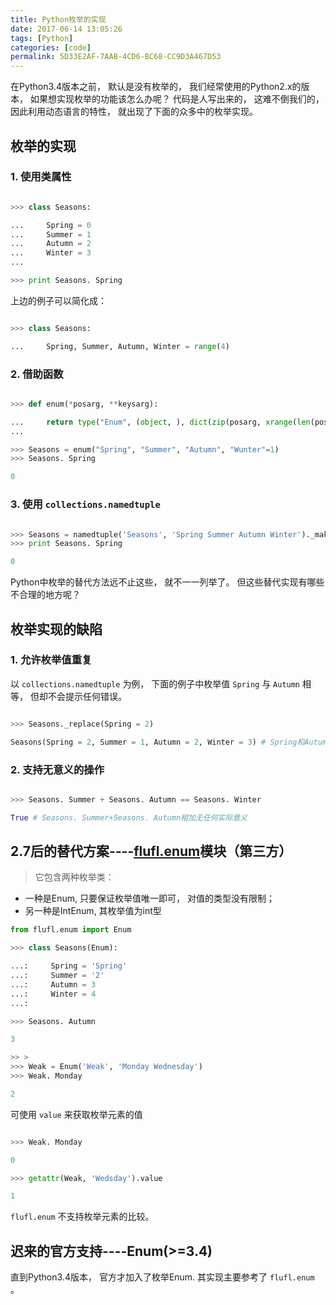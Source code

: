```yaml
---
title: Python枚举的实现
date: 2017-06-14 13:05:26
tags: [Python]
categories: [code]
permalink: 5D33E2AF-7AAB-4CD6-BC68-CC9D3A467D53
---
```


在Python3.4版本之前， 默认是没有枚举的， 我们经常使用的Python2.x的版本， 如果想实现枚举的功能该怎么办呢？ 代码是人写出来的， 这难不倒我们的， 因此利用动态语言的特性， 就出现了下面的众多中的枚举实现。

## 枚举的实现

### 1. 使用类属性

``` Python

>>> class Seasons:

...     Spring = 0
...     Summer = 1
...     Autumn = 2
...     Winter = 3
...

>>> print Seasons. Spring

```

上边的例子可以简化成：

``` Python

>>> class Seasons:

...     Spring, Summer, Autumn, Winter = range(4)
```

### 2. 借助函数

``` Python

>>> def enum(*posarg, **keysarg):

...     return type("Enum", (object, ), dict(zip(posarg, xrange(len(posarg))), **keysarg))
...

>>> Seasons = enum("Spring", "Summer", "Autumn", "Wunter"=1)
>>> Seasons. Spring

0
```

### 3. 使用 `collections.namedtuple`

``` Python

>>> Seasons = namedtuple('Seasons', 'Spring Summer Autumn Winter')._make(range(4))
>>> print Seasons. Spring

0
```

Python中枚举的替代方法远不止这些， 就不一一列举了。 但这些替代实现有哪些不合理的地方呢？

## 枚举实现的缺陷

### 1. 允许枚举值重复

以 `collections.namedtuple` 为例， 下面的例子中枚举值 `Spring` 与 `Autumn` 相等， 但却不会提示任何错误。

``` Python

>>> Seasons._replace(Spring = 2)

Seasons(Spring = 2, Summer = 1, Autumn = 2, Winter = 3) # Spring和Autumn的值相等， 都为2
```

### 2. 支持无意义的操作

``` Python

>>> Seasons. Summer + Seasons. Autumn == Seasons. Winter

True # Seasons. Summer+Seasons. Autumn相加无任何实际意义
```

## 2.7后的替代方案----[flufl.enum](http://Pythonhosted.org/flufl.enum/docs/using.html)模块（第三方）

> 它包含两种枚举类：

* 一种是Enum, 只要保证枚举值唯一即可， 对值的类型没有限制；
* 另一种是IntEnum, 其枚举值为int型

``` Python
from flufl.enum import Enum

>>> class Seasons(Enum):

...:     Spring = 'Spring'
...:     Summer = '2'
...:     Autumn = 3
...:     Winter = 4
...:

>>> Seasons. Autumn

3

>> >
>>> Weak = Enum('Weak', 'Monday Wednesday')
>>> Weak. Monday

2
```

可使用 `value` 来获取枚举元素的值

``` Python

>>> Weak. Monday

0

>>> getattr(Weak, 'Wedsday').value

1
```

`flufl.enum` 不支持枚举元素的比较。

## 迟来的官方支持----Enum(>=3.4)

直到Python3.4版本， 官方才加入了枚举Enum. 其实现主要参考了 `flufl.enum` 。
